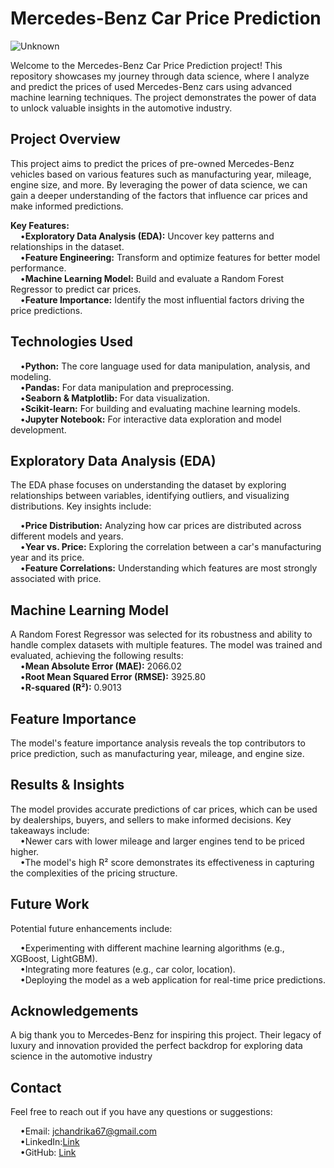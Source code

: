 #  Mercedes-Benz Car Price Prediction

![Unknown](https://github.com/user-attachments/assets/b06b6d3b-d1ca-4c99-84fa-9f5631e51a4a)

Welcome to the Mercedes-Benz Car Price Prediction project! This repository showcases my journey through data science, where I analyze and predict the prices of used Mercedes-Benz cars using advanced machine learning techniques. The project demonstrates the power of data to unlock valuable insights in the automotive industry.

## Project Overview
This project aims to predict the prices of pre-owned Mercedes-Benz vehicles based on various features such as manufacturing year, mileage, engine size, and more. By leveraging the power of data science, we can gain a deeper understanding of the factors that influence car prices and make informed predictions.


**Key Features:**<br>
&nbsp;&nbsp;&nbsp;&nbsp;•**Exploratory Data Analysis (EDA):** Uncover key patterns and relationships in the dataset.<br>
&nbsp;&nbsp;&nbsp;&nbsp;•**Feature Engineering:** Transform and optimize features for better model performance.<br>
&nbsp;&nbsp;&nbsp;&nbsp;•**Machine Learning Model:** Build and evaluate a Random Forest Regressor to predict car prices.<br>
&nbsp;&nbsp;&nbsp;&nbsp;•**Feature Importance:** Identify the most influential factors driving the price predictions.<br>

## Technologies Used
&nbsp;&nbsp;&nbsp;&nbsp;•**Python:** The core language used for data manipulation, analysis, and modeling.<br>
&nbsp;&nbsp;&nbsp;&nbsp;•**Pandas:** For data manipulation and preprocessing.<br>
&nbsp;&nbsp;&nbsp;&nbsp;•**Seaborn & Matplotlib:** For data visualization.<br>
&nbsp;&nbsp;&nbsp;&nbsp;•**Scikit-learn:** For building and evaluating machine learning models.<br>
&nbsp;&nbsp;&nbsp;&nbsp;•**Jupyter Notebook:** For interactive data exploration and model development.<br>

## Exploratory Data Analysis (EDA)
The EDA phase focuses on understanding the dataset by exploring relationships between variables, identifying outliers, and visualizing distributions. Key insights include:

&nbsp;&nbsp;&nbsp;&nbsp;•**Price Distribution:** Analyzing how car prices are distributed across different models and years.<br>
&nbsp;&nbsp;&nbsp;&nbsp;•**Year vs. Price:** Exploring the correlation between a car's manufacturing year and its price.<br>
&nbsp;&nbsp;&nbsp;&nbsp;•**Feature Correlations:** Understanding which features are most strongly associated with price.<br>

## Machine Learning Model
A Random Forest Regressor was selected for its robustness and ability to handle complex datasets with multiple features. The model was trained and evaluated, achieving the following results:<br>
&nbsp;&nbsp;&nbsp;&nbsp;•**Mean Absolute Error (MAE):** 2066.02<br>
&nbsp;&nbsp;&nbsp;&nbsp;•**Root Mean Squared Error (RMSE):** 3925.80<br>
&nbsp;&nbsp;&nbsp;&nbsp;•**R-squared (R²):** 0.9013<br>

## Feature Importance
The model's feature importance analysis reveals the top contributors to price prediction, such as manufacturing year, mileage, and engine size.

## Results & Insights
The model provides accurate predictions of car prices, which can be used by dealerships, buyers, and sellers to make informed decisions. Key takeaways include:<br>
&nbsp;&nbsp;&nbsp;&nbsp;•Newer cars with lower mileage and larger engines tend to be priced higher.<br>
&nbsp;&nbsp;&nbsp;&nbsp;•The model's high R² score demonstrates its effectiveness in capturing the complexities of the pricing structure.

## Future Work
Potential future enhancements include:<br>

&nbsp;&nbsp;&nbsp;&nbsp;•Experimenting with different machine learning algorithms (e.g., XGBoost, LightGBM).<br>
&nbsp;&nbsp;&nbsp;&nbsp;•Integrating more features (e.g., car color, location).<br>
&nbsp;&nbsp;&nbsp;&nbsp;•Deploying the model as a web application for real-time price predictions.<br>
## Acknowledgements
A big thank you to Mercedes-Benz for inspiring this project. Their legacy of luxury and innovation provided the perfect backdrop for exploring data science in the automotive industry
## Contact
Feel free to reach out if you have any questions or suggestions:

&nbsp;&nbsp;&nbsp;&nbsp;•Email: jchandrika67@gmail.com<br>
&nbsp;&nbsp;&nbsp;&nbsp;•LinkedIn:[Link]( https://www.linkedin.com/in/chandrika-j-0b1a98238?utm_source=share&utm_campaign=share_via&utm_content=profile&utm_medium=android_app) <br>
&nbsp;&nbsp;&nbsp;&nbsp;•GitHub: [Link](https://github.com/Chandrikajoshi123)

